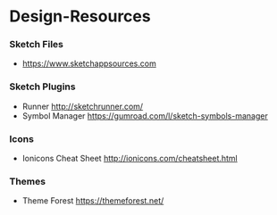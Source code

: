 # Design-Resources

### Sketch Files
- https://www.sketchappsources.com

### Sketch Plugins
- Runner http://sketchrunner.com/
- Symbol Manager https://gumroad.com/l/sketch-symbols-manager

### Icons
- Ionicons Cheat Sheet http://ionicons.com/cheatsheet.html

### Themes
- Theme Forest https://themeforest.net/
